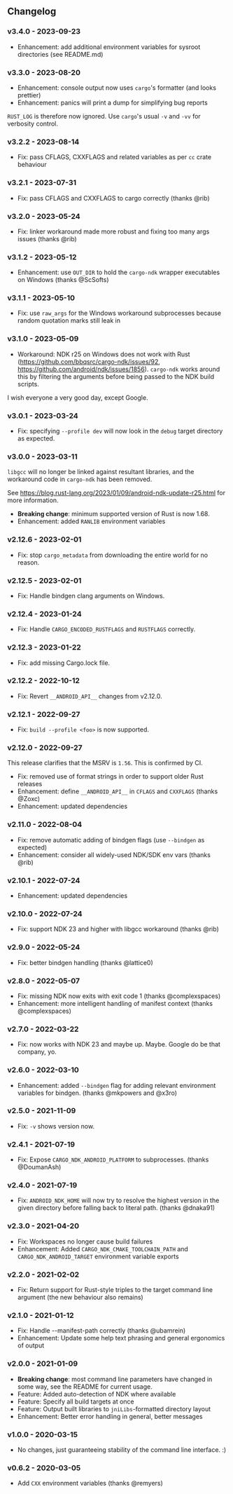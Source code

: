 ## Changelog

### v3.4.0 - 2023-09-23

- Enhancement: add additional environment variables for sysroot directories (see README.md)

### v3.3.0 - 2023-08-20

- Enhancement: console output now uses `cargo`'s formatter (and looks prettier)
- Enhancement: panics will print a dump for simplifying bug reports

`RUST_LOG` is therefore now ignored. Use `cargo`'s usual `-v` and `-vv` for verbosity control.

### v3.2.2 - 2023-08-14

- Fix: pass CFLAGS, CXXFLAGS and related variables as per `cc` crate behaviour

### v3.2.1 - 2023-07-31

- Fix: pass CFLAGS and CXXFLAGS to cargo correctly (thanks @rib)

### v3.2.0 - 2023-05-24

- Fix: linker workaround made more robust and fixing too many args issues (thanks @rib)

### v3.1.2 - 2023-05-12

- Enhancement: use `OUT_DIR` to hold the `cargo-ndk` wrapper executables on Windows (thanks @ScSofts)

### v3.1.1 - 2023-05-10

- Fix: use `raw_args` for the Windows workaround subprocesses because random quotation marks still leak in

### v3.1.0 - 2023-05-09

- Workaround: NDK r25 on Windows does not work with Rust (https://github.com/bbqsrc/cargo-ndk/issues/92, https://github.com/android/ndk/issues/1856). `cargo-ndk` works around this by filtering the arguments before being passed to the NDK build scripts.

I wish everyone a very good day, except Google.

### v3.0.1 - 2023-03-24

- Fix: specifying `--profile dev` will now look in the `debug` target directory as expected.

### v3.0.0 - 2023-03-11

`libgcc` will no longer be linked against resultant libraries, and the workaround code in `cargo-ndk` has been removed.

See https://blog.rust-lang.org/2023/01/09/android-ndk-update-r25.html for more information.

- **Breaking change**: minimum supported version of Rust is now 1.68. 
- Enhancement: added `RANLIB` environment variables

### v2.12.6 - 2023-02-01

- Fix: stop `cargo_metadata` from downloading the entire world for no reason.

### v2.12.5 - 2023-02-01

- Fix: Handle bindgen clang arguments on Windows.

### v2.12.4 - 2023-01-24

- Fix: Handle `CARGO_ENCODED_RUSTFLAGS` and `RUSTFLAGS` correctly.

### v2.12.3 - 2023-01-22

- Fix: add missing Cargo.lock file.

### v2.12.2 - 2022-10-12

- Fix: Revert `__ANDROID_API__` changes from v2.12.0.

### v2.12.1 - 2022-09-27

- Fix: `build --profile <foo>` is now supported.

### v2.12.0 - 2022-09-27

This release clarifies that the MSRV is `1.56`. This is confirmed by CI.

- Fix: removed use of format strings in order to support older Rust releases
- Enhancement: define `__ANDROID_API__` in `CFLAGS` and `CXXFLAGS` (thanks @Zoxc)
- Enhancement: updated dependencies

### v2.11.0 - 2022-08-04

- Fix: remove automatic adding of bindgen flags (use `--bindgen` as expected)
- Enhancement: consider all widely-used NDK/SDK env vars (thanks @rib)

### v2.10.1 - 2022-07-24

- Enhancement: updated dependencies

### v2.10.0 - 2022-07-24

- Fix: support NDK 23 and higher with libgcc workaround (thanks @rib)

### v2.9.0 - 2022-05-24

- Fix: better bindgen handling (thanks @lattice0)

### v2.8.0 - 2022-05-07

- Fix: missing NDK now exits with exit code 1 (thanks @complexspaces)
- Enhancement: more intelligent handling of manifest context (thanks @complexspaces)

### v2.7.0 - 2022-03-22

- Fix: now works with NDK 23 and maybe up. Maybe. Google do be that company, yo.

### v2.6.0 - 2022-03-10

- Enhancement: added `--bindgen` flag for adding relevant environment variables for bindgen. (thanks @mkpowers and @x3ro)

### v2.5.0 - 2021-11-09

- Fix: `-v` shows version now.

### v2.4.1 - 2021-07-19

- Fix: Expose `CARGO_NDK_ANDROID_PLATFORM` to subprocesses. (thanks @DoumanAsh)

### v2.4.0 - 2021-07-19

- Fix: `ANDROID_NDK_HOME` will now try to resolve the highest version in the given directory before falling back to literal path. (thanks @dnaka91)

### v2.3.0 - 2021-04-20

- Fix: Workspaces no longer cause build failures
- Enhancement: Added `CARGO_NDK_CMAKE_TOOLCHAIN_PATH` and `CARGO_NDK_ANDROID_TARGET` environment variable exports

### v2.2.0 - 2021-02-02

- Fix: Return support for Rust-style triples to the target command line argument (the new behaviour also remains)

### v2.1.0 - 2021-01-12

- Fix: Handle --manifest-path correctly (thanks @ubamrein)
- Enhancement: Update some help text phrasing and general ergonomics of output

### v2.0.0 - 2021-01-09

- **Breaking change**: most command line parameters have changed in some way, see the README for current usage.
- Feature: Added auto-detection of NDK where available
- Feature: Specify all build targets at once
- Feature: Output built libraries to `jniLibs`-formatted directory layout
- Enhancement: Better error handling in general, better messages

### v1.0.0 - 2020-03-15

- No changes, just guaranteeing stability of the command line interface. :)

### v0.6.2 - 2020-03-05

- Add `CXX` environment variables (thanks @remyers)

